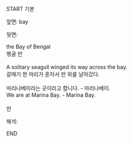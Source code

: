 START
기본

앞면:
bay


뒷면:
<div>the Bay of Bengal </div><div>벵골 만</div><div><br></div><div><div>A solitary seagull winged its way across the bay. </div><div><div>갈매기 한 마리가 혼자서 만 위를 날아갔다.</div></div></div><div><br></div><div><div><div>마리나베이라는 곳이라고 합니다. - 마리나베이.</div></div><div><div>We are at Marina Bay. - Marina Bay.</div></div></div><div><br></div><div>만</div>


해석:

END